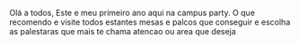 Olá a todos,
Este e meu primeiro ano aqui na campus party. 
O que recomendo e visite todos estantes mesas e palcos que conseguir e escolha as palestaras que mais te chama atencao ou area que deseja
